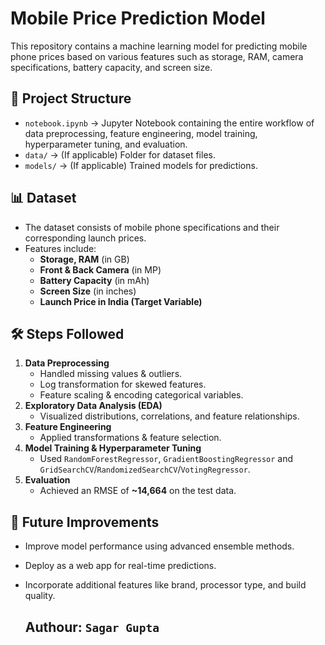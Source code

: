 # Mobile Price Prediction Model

This repository contains a machine learning model for predicting mobile phone prices based on various features such as storage, RAM, camera specifications, battery capacity, and screen size.

## 📂 Project Structure
- `notebook.ipynb` → Jupyter Notebook containing the entire workflow of data preprocessing, feature engineering, model training, hyperparameter tuning, and evaluation.
- `data/` → (If applicable) Folder for dataset files.
- `models/` → (If applicable) Trained models for predictions.

## 📊 Dataset
- The dataset consists of mobile phone specifications and their corresponding launch prices.
- Features include:
  - **Storage, RAM** (in GB)
  - **Front & Back Camera** (in MP)
  - **Battery Capacity** (in mAh)
  - **Screen Size** (in inches)
  - **Launch Price in India (Target Variable)**

## 🛠️ Steps Followed
1. **Data Preprocessing**
   - Handled missing values & outliers.
   - Log transformation for skewed features.
   - Feature scaling & encoding categorical variables.
2. **Exploratory Data Analysis (EDA)**
   - Visualized distributions, correlations, and feature relationships.
3. **Feature Engineering**
   - Applied transformations & feature selection.
4. **Model Training & Hyperparameter Tuning**
   - Used `RandomForestRegressor`, `GradientBoostingRegressor` and `GridSearchCV`/`RandomizedSearchCV`/`VotingRegressor`.
5. **Evaluation**
   - Achieved an RMSE of **~14,664** on the test data.

## 🔮 Future Improvements
- Improve model performance using advanced ensemble methods.
- Deploy as a web app for real-time predictions.
- Incorporate additional features like brand, processor type, and build quality.

  ## Authour: `Sagar Gupta`
